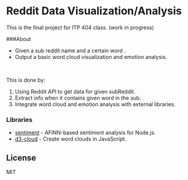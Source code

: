 # Reddit Data Visualization/Analysis

This is the final project for ITP 404 class.  (work in progress)

###About
  - Given a sub reddit name and a certain word .
  - Output a basic word cloud visualization and emotion analysis. 
<br>

This is done by:

 1. Using Reddit API to get data for given subReddit.
 2. Extract info when it contains given word in the sub.
 3. Integrate word cloud and emotion analysis with external libraries.


### Libraries

* [sentiment] - AFINN-based sentiment analysis for Node.js.
* [d3-cloud]  - Create word clouds in JavaScript.



License
----

MIT

[//]: # (These are reference links used in the body of this note and get stripped out when the markdown processor does its job. There is no need to format nicely because it shouldn't be seen. Thanks SO - http://stackoverflow.com/questions/4823468/store-comments-in-markdown-syntax)

   [sentiment]: <https://github.com/thisandagain/sentiment>
   [d3-cloud]: <https://github.com/jasondavies/d3-cloud>
